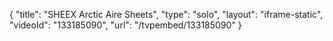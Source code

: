 {
    "title": "SHEEX Arctic Aire Sheets",
    "type": "solo",
    "layout": "iframe-static",
    "videoId": "133185090",
    "url": "\/tvpembed\/133185090"
}
